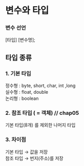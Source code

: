# 변수와 타입

### 변수 선언

<p> [타입] [변수명];</p>


## 타입 종류

### 1. 기본 타입

정수형 : byte, short, char, int ,long<br>
실수형 :                    float, double<br>
논리형 : boolean<br>

### 2. 참조 타입 ( = 객체)  // chap05

기본 타입(8개) 를 제외한 나머지 타입

### 3. 차이점

기본 타입 → 값을 저장 <br>
참조 타입 → 번지(주소)를 저장
